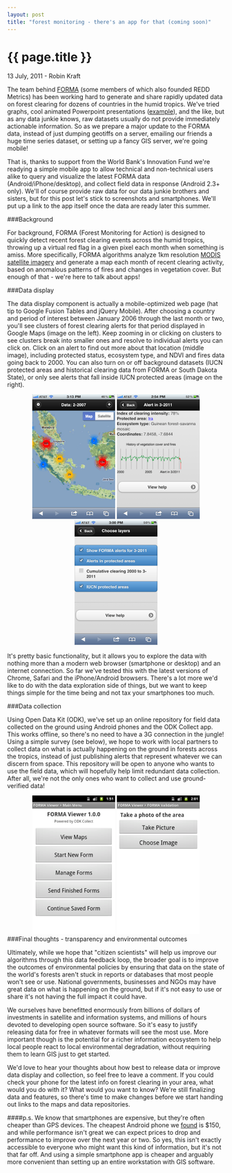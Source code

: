 ```yaml
---
layout: post
title: "forest monitoring - there's an app for that (coming soon)"
---
```


{{ page.title }}
================


<p class="meta">13 July, 2011 - Robin Kraft</p>

The team behind [FORMA](http://www.cgdev.org/forma) (some members of which also founded REDD Metrics) has been working hard to generate and share rapidly updated data on forest clearing for dozens of countries in the humid tropics. We've tried graphs, cool animated Powerpoint presentations \([example](http://www.reddmetrics.com/2011/04/06/malaysian-forest-clearing.html)\), and the like, but as any data junkie knows, raw datasets usually do not provide immediately actionable information. So as we prepare a major update to the FORMA data, instead of just dumping geotiffs on a server, emailing our friends a huge time series dataset, or setting up a fancy GIS server, we're going mobile!

That is, thanks to support from the World Bank's Innovation Fund we're readying a simple mobile app to allow technical and non-technical users alike to query and visualize the latest FORMA data (Android/iPhone/desktop), and collect field data in response (Android 2.3+ only). We'll of course provide raw data for our data junkie brothers and sisters, but for this post let's stick to screenshots and smartphones. We'll put up a link to the app itself once the data are ready later this summer.

###Background

For background, FORMA (Forest Monitoring for Action) is designed to quickly detect recent forest clearing events across the humid tropics, throwing up a virtual red flag in a given pixel each month when something is amiss. More specifically, FORMA algorithms analyze 1km resolution [MODIS satellite imagery](https://lpdaac.usgs.gov/lpdaac/products/modis_overview) and generate a map each month of recent clearing activity, based on anomalous patterns of fires and changes in vegetation cover. But enough of that - we're here to talk about apps!

###Data display

The data display component is actually a mobile-optimized web page (hat tip to Google Fusion Tables and jQuery Mobile). After choosing a country and period of interest between January 2006 through the last month or two, you'll see clusters of forest clearing alerts for that period displayed in Google Maps (image on the left). Keep zooming in or clicking on clusters to see clusters break into smaller ones and resolve to individual alerts you can click on. Click on an alert to find out more about that location (middle image), including protected status, ecosystem type, and NDVI and fires data going back to 2000. You can also turn on or off background datasets (IUCN protected areas and historical clearing data from FORMA or South Dakota State), or only see alerts that fall inside IUCN protected areas (image on the right).

<center><img src="/images/app/indonesia_small.png" height="288"> <img src="/images/app/alert_small.png" height="288"> <img src="/images/app/layers_small.png" height="288"></center>

It's pretty basic functionality, but it allows you to explore the data with nothing more than a modern web browser (smartphone or desktop) and an internet connection. So far we've tested this with the latest versions of Chrome, Safari and the iPhone/Android browsers. There's a lot more we'd like to do with the data exploration side of things, but we want to keep things simple for the time being and not tax your smartphones too much.

###Data collection

Using Open Data Kit (ODK), we've set up an online repository for field data collected on the ground using Android phones and the ODK Collect app. This works offline, so there's no need to have a 3G connection in the jungle! Using a simple survey (see below), we hope to work with local partners to collect data on what is actually happening on the ground in forests across the tropics, instead of just publishing alerts that represent whatever we can discern from space. This repository will be open to anyone who wants to use the field data, which will hopefully help limit redundant data collection. After all, we're not the only ones who want to collect and use ground-verified data!

<center>
<img src="/images/app/collect.png" height="320"> <img src="/images/app/pic.png" height="320">
</center>
###Final thoughts - transparency and environmental outcomes

Ultimately, while we hope that "citizen scientists" will help us improve our algorithms through this data feedback loop, the broader goal is to improve the outcomes of environmental policies by ensuring that data on the state of the world's forests aren't stuck in reports or databases that most people won't see or use. National governments, businesses and NGOs may have great data on what is happening on the ground, but if it's not easy to use or share it's not having the full impact it could have.

We ourselves have benefitted enormously from billions of dollars of investments in satellite and information systems, and millions of hours devoted to developing open source software. So it's easy to justify releasing data for free in whatever formats will see the most use. More important though is the potential for a richer information ecosystem to help local people react to local environmental degradation, without requiring them to learn GIS just to get started.

We'd love to hear your thoughts about how best to release data or improve data display and collection, so feel free to leave a comment. If you could check your phone for the latest info on forest clearing in your area, what would you do with it? What would you want to know? We're still finalizing data and features, so there's time to make changes before we start handing out links to the maps and data repositories.

####p.s.
We know that smartphones are expensive, but they're often cheaper than GPS devices. The cheapest Android phone we [found](http://www.pcworld.idg.com.au/review/mobile_phones/huawei/ideos_u8150/363402) is $150, and while performance isn't great we can expect prices to drop and performance to improve over the next year or two. So yes, this isn't exactly accessible to everyone who might want this kind of information, but it's not that far off. And using a simple smartphone app is cheaper and arguably more convenient than setting up an entire workstation with GIS software.
